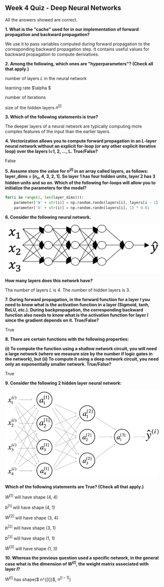 ## Week 4 Quiz - Deep Neural Networks

All the answers showed are correct.

**1. What is the "cache" used for in our implementation of forward propagation and backward propagation?**

We use it to pass variables computed during forward propagation to the corresponding backward propagation step. It contains useful values for backward propagation to compute derivatives.

**2. Among the following, which ones are "hyperparameters"? (Check all that apply.)**

number of layers $L$ in the neural network

learning rate $\alpha $

number of iterations

size of the hidden layers $n^{[l]}$

**3. Which of the following statements is true?**

The deeper layers of a neural network are typically computing more complex features of the input than the earlier layers.

**4. Vectorization allows you to compute forward propagation in an $L$-layer neural network without an explicit for-loop (or any other explicit iterative loop) over the layers l=1, 2, ..., L. True/False?**

False

**5. Assume store the value for $n^{[l]}$ in an array called layers, as follows: layer_dims = [$n_x$, 4, 3, 2, 1]. So layer 1 has four hidden units, layer 2 has 3 hidden units and so on. Which of the following for-loops will allow you to initialize the parameters for the model?**

```python
for(i in range(1, len(layer_dims))):
	parameter['W' + str(i)] = np.random.randn(layers[i], layers[i - 1]) * 0.01
	parameter['b' + str(i)] = np.random.randn(layers[i], 1) * 0.01
```

**6. Consider the following neural network.**

![](https://github.com/Shmily3553/Coursera_Deep-Learning-Specialization/blob/master/Neural-Network-and-Deep-Learning/q4_1.png)

**How many layers does this network have?**

The number of layers $L$ is 4. The number of hidden layers is 3.

**7. During forward propagation, in the forward function for a layer $l$ you need to know what is the activation function in a layer (Sigmoid, tanh, ReLU, etc.). During backpropagation, the corresponding backward function also needs to know what is the activation function for layer $l$ since the gradient depends on it. True/False?**

True

**8. There are certain functions with the following properties:**

**(i) To compute the function using a shallow network circuit, you will need a large network (where we measure size by the number if logic gates in the network), but (ii) To compute it using a deep network circuit, you need only an exponentially smaller network. True/False?**

True

**9. Consider the following 2 hidden layer neural network:**

![](https://github.com/Shmily3553/Coursera_Deep-Learning-Specialization/blob/master/Neural-Network-and-Deep-Learning/q4_2.png)

**Which of the following statements are True? (Check all that apply.)**

$W^{[1]}$ will have shape (4, 4)

$b^{[1]}$ will have shape (4, 1)

$W^{[2]}$ will have shape (3, 4)

$b^{[2]}$ will have shape (3, 1)

$b^{[3]}$ will have shape (1, 1)

$W^{[3]}$ will have shape (1, 3)

**10. Whereas the previous question used a specific network, in the general case what is the dimension of $W^{[l]}$, the weight matrix associated with layer $l$?**

$W^{[l]}$ has shape($ n^{[l]}$, $n^{[l-1]}$)